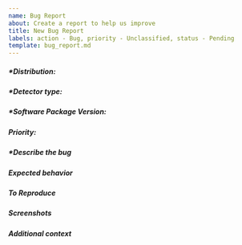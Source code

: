```yaml
---
name: Bug Report
about: Create a report to help us improve 
title: New Bug Report
labels: action - Bug, priority - Unclassified, status - Pending
template: bug_report.md
---
```

<!-- Please fill out everything with an *, as this report will be discarded otherwise -->
<!-- This is a comment, the syntax is a bit different from c++ or bash -->
<!-- Preview changes before submitting -->

##### *Distribution: 
<!-- RHEL7, RHEL6, Fedora, etc -->


##### *Detector type: 
<!-- If applicable, Eiger, Jungfrau, Mythen3, Gotthard2, Gotthard, Moench, ChipTestBoard -->

##### *Software Package Version: 
<!-- developer, 4.2.0, 4.1.1, etc -->

##### Priority:
<!-- Super Low, Low, Medium, High, Super High -->

##### *Describe the bug
<!--  A clear and concise description of what the bug is -->

##### Expected behavior
<!--  A clear and concise description of what you expected to happen. -->

##### To Reproduce
<!--  Steps to reproduce the behavior: -->
<!--  1. Go to '...' -->
<!--  2. Click on '....' -->
<!--  3. Scroll down to '....' -->
<!--  4. See error -->

##### Screenshots
<!--  If applicable, add screenshots to help explain your problem. -->

##### Additional context
<!--  Add any other context about the problem here. -->
